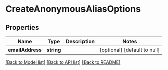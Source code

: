 # CreateAnonymousAliasOptions

## Properties
Name | Type | Description | Notes
------------ | ------------- | ------------- | -------------
**emailAddress** | **string** |  | [optional] [default to null]

[[Back to Model list]](../README.md#documentation-for-models) [[Back to API list]](../README.md#documentation-for-api-endpoints) [[Back to README]](../README.md)


